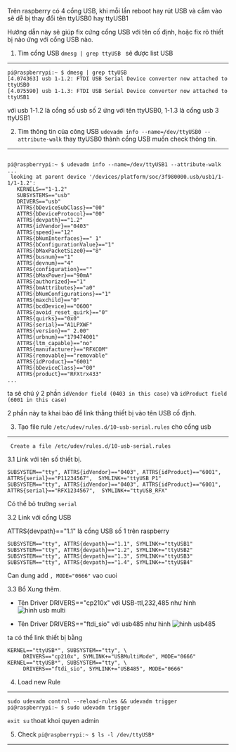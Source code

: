 Trên raspberry có 4 cổng USB, khi mỗi lần reboot hay rút USB và cắm vào sẽ dễ bị thay đổi tên ttyUSB0 hay ttyUSB1

Hướng dẫn này sẽ giúp fix cứng cổng USB với tên cố định, hoặc fix rõ thiết bị nào ứng với cổng USB nào.

1. Tìm cổng USB ```dmesg | grep ttyUSB ``` sẽ được list USB
----------

```
pi@raspberrypi:~ $ dmesg | grep ttyUSB 
[4.074363] usb 1-1.2: FTDI USB Serial Device converter now attached to ttyUSB0
[4.075590] usb 1-1.3: FTDI USB Serial Device converter now attached to ttyUSB1
```

với usb 1-1.2 là cổng số usb số 2 ứng với tên ttyUSB0, 1-1.3 là cổng usb 3 ttyUSB1

2. Tìm thông tin của công USB ```udevadm info --name=/dev/ttyUSB0 --attribute-walk``` thay ttyUSB0 thành cổng USB muốn check thông tin.
---------

```

pi@raspberrypi:~ $ udevadm info --name=/dev/ttyUSB1 --attribute-walk
...
 looking at parent device '/devices/platform/soc/3f980000.usb/usb1/1-1/1-1.2':
   KERNELS=="1-1.2"
   SUBSYSTEMS=="usb"
   DRIVERS=="usb"
   ATTRS{bDeviceSubClass}=="00"
   ATTRS{bDeviceProtocol}=="00"
   ATTRS{devpath}=="1.2"
   ATTRS{idVendor}=="0403"
   ATTRS{speed}=="12"
   ATTRS{bNumInterfaces}==" 1"
   ATTRS{bConfigurationValue}=="1"
   ATTRS{bMaxPacketSize0}=="8"
   ATTRS{busnum}=="1"
   ATTRS{devnum}=="4"
   ATTRS{configuration}==""
   ATTRS{bMaxPower}=="90mA"
   ATTRS{authorized}=="1"
   ATTRS{bmAttributes}=="a0"
   ATTRS{bNumConfigurations}=="1"
   ATTRS{maxchild}=="0"
   ATTRS{bcdDevice}=="0600"
   ATTRS{avoid_reset_quirk}=="0"
   ATTRS{quirks}=="0x0"
   ATTRS{serial}=="A1LPXWF"
   ATTRS{version}==" 2.00"
   ATTRS{urbnum}=="179474001"
   ATTRS{ltm_capable}=="no"
   ATTRS{manufacturer}=="RFXCOM"
   ATTRS{removable}=="removable"
   ATTRS{idProduct}=="6001"
   ATTRS{bDeviceClass}=="00"
   ATTRS{product}=="RFXtrx433"
...
```

ta sẽ chú ý 2 phần  ```idVendor field (0403 in this case)``` và  ```idProduct field (6001 in this case) ```

2 phần này ta khai báo để link thẳng thiết bị vào tên USB cố định.

3.  Tạo file rule ```/etc/udev/rules.d/10-usb-serial.rules``` cho cổng usb
---------

``` Create a file /etc/udev/rules.d/10-usb-serial.rules```

3.1 Link với tên số thiết bị.

```
SUBSYSTEM=="tty", ATTRS{idVendor}=="0403", ATTRS{idProduct}=="6001", ATTRS{serial}=="P11234567",  SYMLINK+="ttyUSB_P1"
SUBSYSTEM=="tty", ATTRS{idVendor}=="0403", ATTRS{idProduct}=="6001", ATTRS{serial}=="RFX1234567",  SYMLINK+="ttyUSB_RFX"
```

Có thể bỏ trường ```serial```

3.2 Link với cổng USB

ATTRS{devpath}=="1.1" là cổng USB số 1 trên raspberry
```
SUBSYSTEM=="tty", ATTRS{devpath}=="1.1", SYMLINK+="ttyUSB1"
SUBSYSTEM=="tty", ATTRS{devpath}=="1.2", SYMLINK+="ttyUSB2"
SUBSYSTEM=="tty", ATTRS{devpath}=="1.3", SYMLINK+="ttyUSB3"
SUBSYSTEM=="tty", ATTRS{devpath}=="1.4", SYMLINK+="ttyUSB4"
```

Can dung add ```, MODE="0666"``` vao cuoi

3.3 Bổ Xung thêm.

- Tên Driver DRIVERS=="cp210x" với USB-ttl,232,485 như hình
![hinh usb multi](../image/usbmulti.png)

- Tên Driver DRIVERS=="ftdi_sio" với usb485 như hình
![hinh usb485](../image/usb485.png)

ta có thể link thiết bị bằng
```
KERNEL=="ttyUSB*", SUBSYSTEM=="tty", \
     DRIVERS=="cp210x", SYMLINK+="USBMultiMode", MODE="0666"
KERNEL=="ttyUSB*", SUBSYSTEM=="tty", \
     DRIVERS=="ftdi_sio", SYMLINK+="USB485", MODE="0666"
```

4. Load new Rule
---------

```sudo udevadm control --reload-rules && udevadm trigger```
```pi@raspberrypi:~ $ sudo udevadm trigger```

``exit su``  thoat khoi quyen admin


5. Check ```pi@raspberrypi:~ $ ls -l /dev/ttyUSB*```
---------